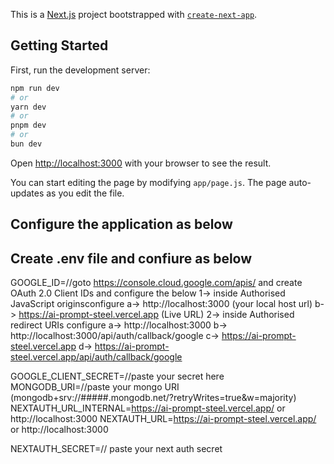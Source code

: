 This is a [Next.js](https://nextjs.org/) project bootstrapped with [`create-next-app`](https://github.com/vercel/next.js/tree/canary/packages/create-next-app).

## Getting Started

First, run the development server:

```bash
npm run dev
# or
yarn dev
# or
pnpm dev
# or
bun dev
```

Open [http://localhost:3000](http://localhost:3000) with your browser to see the result.

You can start editing the page by modifying `app/page.js`. The page auto-updates as you edit the file.

## Configure the application as below

## Create .env file and confiure as below
GOOGLE_ID=//goto https://console.cloud.google.com/apis/ and create OAuth 2.0 Client IDs and configure the below
1->  inside Authorised JavaScript originsconfigure
  a-> http://localhost:3000 (your local host url)
  b-> https://ai-prompt-steel.vercel.app (Live URL) 
2-> inside  Authorised redirect URIs configure
  a-> http://localhost:3000
  b-> http://localhost:3000/api/auth/callback/google
  c-> https://ai-prompt-steel.vercel.app
  d-> https://ai-prompt-steel.vercel.app/api/auth/callback/google

GOOGLE_CLIENT_SECRET=//paste your secret here
MONGODB_URI=//paste your mongo URI (mongodb+srv://#####.mongodb.net/?retryWrites=true&w=majority)
NEXTAUTH_URL_INTERNAL=https://ai-prompt-steel.vercel.app/  or http://localhost:3000
NEXTAUTH_URL=https://ai-prompt-steel.vercel.app/  or http://localhost:3000

NEXTAUTH_SECRET=// paste your next auth secret
